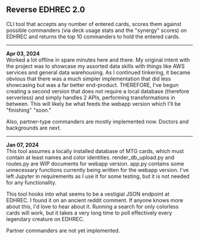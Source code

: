 ## Reverse EDHREC 2.0
CLI tool that accepts any number of entered cards, scores them against possible commanders (via deck usage stats and the "synergy" scores) on EDHREC and returns the top 10 commanders to hold the entered cards.

---




**Apr 03, 2024**  
  Worked a lot offline in spare minutes here and there. My original intent with the project was to showcase my assorted data skills with things like AWS services and general data warehousing. As I continued tinkering, it became obvious that there was a much simpler implementation that did less showcasing but was a far better end-product. THEREFORE, I've begun creating a second version that does not require a local database (therefore serverless) and simply handles 2 APIs, performing transformations in between. This will likely be what feeds the webapp version which I'll be "finishing" "soon."
  
Also, partner-type commanders are mostly implemented now. Doctors and backgrounds are next.

---
**Jan 07, 2024**  
This tool assumes a locally installed database of MTG cards, which must contain at least names and color identities.
render_db_upload.py and routes.py are WIP documents for webapp version.
app.py contains some unnecessary functions currently being written for the webapp version.
I've left Jupyter in requirements as I use it for some testing, but it is not needed for any functionality.

This tool hooks into what seems to be a vestigial JSON endpoint at EDHREC. I found it on an ancient reddit comment. If anyone knows more about this, I'd love to hear about it.
Running a search for only colorless cards will work, but it takes a very long time to poll effectively every legendary creature on EDHREC.

Partner commanders are not yet implemented.
